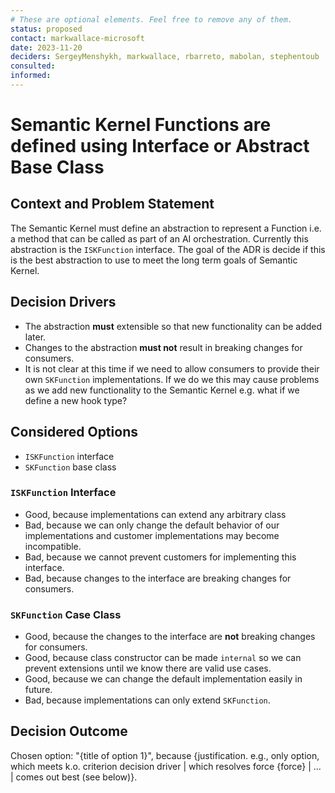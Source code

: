 ```yaml
---
# These are optional elements. Feel free to remove any of them.
status: proposed
contact: markwallace-microsoft
date: 2023-11-20
deciders: SergeyMenshykh, markwallace, rbarreto, mabolan, stephentoub
consulted: 
informed: 
---
```


# Semantic Kernel Functions are defined using Interface or Abstract Base Class

## Context and Problem Statement

The Semantic Kernel must define an abstraction to represent a Function i.e. a method that can be called as part of an AI orchestration.
Currently this abstraction is the `ISKFunction` interface.
The goal of the ADR is decide if this is the best abstraction to use to meet the long term goals of Semantic Kernel.

## Decision Drivers

- The abstraction **must** extensible so that new functionality can be added later.
- Changes to the abstraction **must not** result in breaking changes for consumers.
- It is not clear at this time if we need to allow consumers to provide their own `SKFunction` implementations. If we do we this may cause problems as we add new functionality to the Semantic Kernel e.g. what if we define a new hook type?

## Considered Options

- `ISKFunction` interface
- `SKFunction` base class

### `ISKFunction` Interface

- Good, because implementations can extend any arbitrary class
- Bad, because we can only change the default behavior of our implementations and customer implementations may become incompatible.
- Bad, because we cannot prevent customers for implementing this interface.
- Bad, because changes to the interface are breaking changes for consumers.

### `SKFunction` Case Class

- Good, because the changes to the interface are **not** breaking changes for consumers.
- Good, because class constructor can be made `internal` so we can prevent extensions until we know there are valid use cases.
- Good, because we can change the default implementation easily in future.
- Bad, because implementations can only extend `SKFunction`.

## Decision Outcome

Chosen option: "{title of option 1}", because
{justification. e.g., only option, which meets k.o. criterion decision driver | which resolves force {force} | … | comes out best (see below)}.
